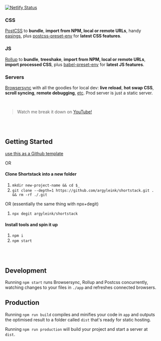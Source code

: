[![Netlify Status](https://api.netlify.com/api/v1/badges/59a03ed4-bf70-4441-b65c-200bcd61c013/deploy-status)](https://app.netlify.com/sites/shortstax/deploys)

### CSS
[PostCSS](https://postcss.org) to  **bundle**, **import from NPM, local or remote URLs**, handy [easings](https://easings.net), plus [postcss-preset-env](https://preset-env.netlify.app/) for **latest CSS features**. 

### JS
[Rollup](https://rollupjs.org) to **bundle**, **treeshake**, **import from NPM, local or remote URLs**, **import processed CSS**, plus [babel-preset-env](https://babeljs.io/docs/en/babel-preset-env) for **latest JS features**. 

### Servers
[Browsersync](https://www.browsersync.io) with all the goodies for local dev: **live reload**, **hot swap CSS**, **scroll syncing**, **remote debugging**, [etc](https://www.browsersync.io). Prod server is just a static server.

<br>

> Watch me break it down on [YouTube!](https://links.argyle.ink/shortstack)

<br><br>

## Getting Started
[use this as a Github template](https://github.com/argyleink/shortstack/generate)

OR

#### Clone Shortstack into a new folder
1. `mkdir new-project-name && cd $_`
1. `git clone --depth=1 https://github.com/argyleink/shortstack.git . && rm -rf ./.git`

OR (essentially the same thing with npx+degit)

1. `npx degit argyleink/shortstack`

#### Install tools and spin it up
1. `npm i`
1. `npm start`

<br><br>

## Development
Running `npm start` runs Browsersync, Rollup and Postcss concurrently, watching changes to your files in `./app` and refreshes connected browsers.

## Production
Running `npm run build` compiles and minifies your code in `app` and outputs the optimised result to a folder called `dist` that's ready for static hosting.

Running `npm run production` will build your project and start a server at `dist`.
